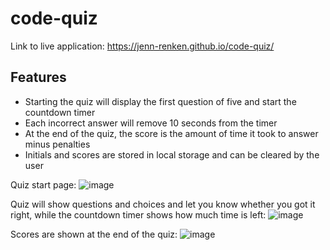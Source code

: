 # code-quiz

Link to live application: https://jenn-renken.github.io/code-quiz/

## Features
- Starting the quiz will display the first question of five and start the countdown timer
- Each incorrect answer will remove 10 seconds from the timer
- At the end of the quiz, the score is the amount of time it took to answer minus penalties 
- Initials and scores are stored in local storage and can be cleared by the user

Quiz start page:
![image](https://user-images.githubusercontent.com/88343948/133859044-bc7c9972-4e62-433f-8b1e-aeaf2b1e294a.png)

Quiz will show questions and choices and let you know whether you got it right, while the countdown timer shows how much time is left:
![image](https://user-images.githubusercontent.com/88343948/133859140-e8e13d22-d55a-41fd-b338-ab0281eb4915.png)

Scores are shown at the end of the quiz:
![image](https://user-images.githubusercontent.com/88343948/133859178-4ddd114a-f928-4f26-97cf-91a688da0792.png)
